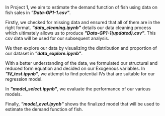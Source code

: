 In Project 1, we aim to estimate the demand function of fish using data on fish sales in **_"Data-GP1-1.csv"_**.

Firstly, we checked for missing data and ensured that all of them are in the right format. **_"data_cleaning.ipynb"_** details our data cleaning process which ultimately allows us to produce **_"Data-GP1-1(updated).csv"_**. This csv data will be used for our subsequent analysis.

We then explore our data by visualizing the distribution and proportion of our dataset in **_"data_explore.ipynb"_**.

With a better understanding of the data, we formulated our structural and reduced form equation and decided on our Exogenous variables. In **_"IV_test.ipynb"_**, we attempt to find potential IVs that are suitable for our regression model.

In **_"model_select.ipynb"_**, we evaluate the performance of our various models.

Finally, **_"model_eval.ipynb"_** shows the finalized model that will be used to estimate the demand function of fish.
